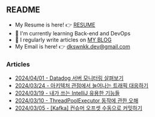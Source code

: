 
## README

- My Resume is here! 👉 [RESUME](https://www.linkedin.com/in/dkswnkk/)
- 🌱 I'm currently learning Back-end and DevOps
- 📝 I regularly write articles on [MY BLOG](https://dkswnkk.tistory.com/)
- My Email is here! 👉  dkswnkk.dev@gmail.com

### Articles

- [2024/04/01 - Datadog 서버 모니터링 살펴보기](https://dkswnkk.tistory.com/748) <br/>
- [2024/03/24 - 아키텍처 관점에서 늘어나는 트래픽 대응하기](https://dkswnkk.tistory.com/747) <br/>
- [2024/03/19 - 내가 쓰는 IntelliJ 유용한 기능들](https://dkswnkk.tistory.com/746) <br/>
- [2024/03/10 - ThreadPoolExecutor 동작에 관한 오해](https://dkswnkk.tistory.com/745) <br/>
- [2024/03/05 - [Kafka] 컨슈머 오프셋 수동으로 커밋하기](https://dkswnkk.tistory.com/744) <br/>
